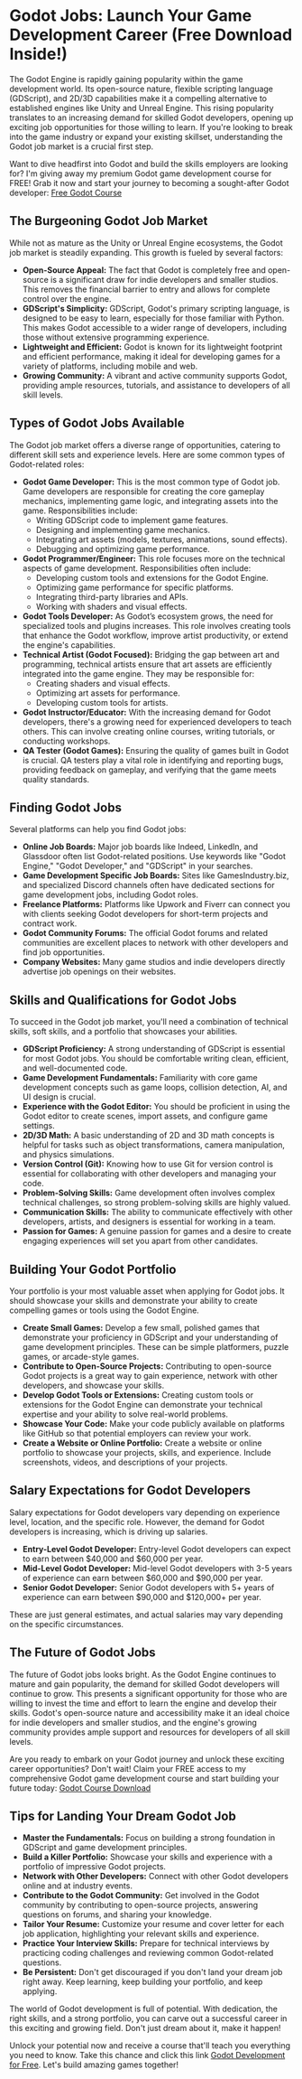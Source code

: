 # Godot Jobs: Launch Your Game Development Career (Free Download Inside!)

The Godot Engine is rapidly gaining popularity within the game development world. Its open-source nature, flexible scripting language (GDScript), and 2D/3D capabilities make it a compelling alternative to established engines like Unity and Unreal Engine. This rising popularity translates to an increasing demand for skilled Godot developers, opening up exciting job opportunities for those willing to learn. If you're looking to break into the game industry or expand your existing skillset, understanding the Godot job market is a crucial first step.

Want to dive headfirst into Godot and build the skills employers are looking for? I'm giving away my premium Godot game development course for FREE! Grab it now and start your journey to becoming a sought-after Godot developer: [Free Godot Course](https://udemywork.com/godot-jobs)

## The Burgeoning Godot Job Market

While not as mature as the Unity or Unreal Engine ecosystems, the Godot job market is steadily expanding. This growth is fueled by several factors:

*   **Open-Source Appeal:** The fact that Godot is completely free and open-source is a significant draw for indie developers and smaller studios. This removes the financial barrier to entry and allows for complete control over the engine.
*   **GDScript's Simplicity:** GDScript, Godot's primary scripting language, is designed to be easy to learn, especially for those familiar with Python. This makes Godot accessible to a wider range of developers, including those without extensive programming experience.
*   **Lightweight and Efficient:** Godot is known for its lightweight footprint and efficient performance, making it ideal for developing games for a variety of platforms, including mobile and web.
*   **Growing Community:** A vibrant and active community supports Godot, providing ample resources, tutorials, and assistance to developers of all skill levels.

## Types of Godot Jobs Available

The Godot job market offers a diverse range of opportunities, catering to different skill sets and experience levels. Here are some common types of Godot-related roles:

*   **Godot Game Developer:** This is the most common type of Godot job. Game developers are responsible for creating the core gameplay mechanics, implementing game logic, and integrating assets into the game. Responsibilities include:
    *   Writing GDScript code to implement game features.
    *   Designing and implementing game mechanics.
    *   Integrating art assets (models, textures, animations, sound effects).
    *   Debugging and optimizing game performance.
*   **Godot Programmer/Engineer:** This role focuses more on the technical aspects of game development. Responsibilities often include:
    *   Developing custom tools and extensions for the Godot Engine.
    *   Optimizing game performance for specific platforms.
    *   Integrating third-party libraries and APIs.
    *   Working with shaders and visual effects.
*   **Godot Tools Developer:** As Godot’s ecosystem grows, the need for specialized tools and plugins increases. This role involves creating tools that enhance the Godot workflow, improve artist productivity, or extend the engine's capabilities.
*   **Technical Artist (Godot Focused):** Bridging the gap between art and programming, technical artists ensure that art assets are efficiently integrated into the game engine. They may be responsible for:
    *   Creating shaders and visual effects.
    *   Optimizing art assets for performance.
    *   Developing custom tools for artists.
*   **Godot Instructor/Educator:** With the increasing demand for Godot developers, there's a growing need for experienced developers to teach others. This can involve creating online courses, writing tutorials, or conducting workshops.
*   **QA Tester (Godot Games):** Ensuring the quality of games built in Godot is crucial. QA testers play a vital role in identifying and reporting bugs, providing feedback on gameplay, and verifying that the game meets quality standards.

## Finding Godot Jobs

Several platforms can help you find Godot jobs:

*   **Online Job Boards:** Major job boards like Indeed, LinkedIn, and Glassdoor often list Godot-related positions. Use keywords like "Godot Engine," "Godot Developer," and "GDScript" in your searches.
*   **Game Development Specific Job Boards:** Sites like GamesIndustry.biz, and specialized Discord channels often have dedicated sections for game development jobs, including Godot roles.
*   **Freelance Platforms:** Platforms like Upwork and Fiverr can connect you with clients seeking Godot developers for short-term projects and contract work.
*   **Godot Community Forums:** The official Godot forums and related communities are excellent places to network with other developers and find job opportunities.
*   **Company Websites:** Many game studios and indie developers directly advertise job openings on their websites.

## Skills and Qualifications for Godot Jobs

To succeed in the Godot job market, you'll need a combination of technical skills, soft skills, and a portfolio that showcases your abilities.

*   **GDScript Proficiency:** A strong understanding of GDScript is essential for most Godot jobs. You should be comfortable writing clean, efficient, and well-documented code.
*   **Game Development Fundamentals:** Familiarity with core game development concepts such as game loops, collision detection, AI, and UI design is crucial.
*   **Experience with the Godot Editor:** You should be proficient in using the Godot editor to create scenes, import assets, and configure game settings.
*   **2D/3D Math:** A basic understanding of 2D and 3D math concepts is helpful for tasks such as object transformations, camera manipulation, and physics simulations.
*   **Version Control (Git):** Knowing how to use Git for version control is essential for collaborating with other developers and managing your code.
*   **Problem-Solving Skills:** Game development often involves complex technical challenges, so strong problem-solving skills are highly valued.
*   **Communication Skills:** The ability to communicate effectively with other developers, artists, and designers is essential for working in a team.
*   **Passion for Games:** A genuine passion for games and a desire to create engaging experiences will set you apart from other candidates.

## Building Your Godot Portfolio

Your portfolio is your most valuable asset when applying for Godot jobs. It should showcase your skills and demonstrate your ability to create compelling games or tools using the Godot Engine.

*   **Create Small Games:** Develop a few small, polished games that demonstrate your proficiency in GDScript and your understanding of game development principles. These can be simple platformers, puzzle games, or arcade-style games.
*   **Contribute to Open-Source Projects:** Contributing to open-source Godot projects is a great way to gain experience, network with other developers, and showcase your skills.
*   **Develop Godot Tools or Extensions:** Creating custom tools or extensions for the Godot Engine can demonstrate your technical expertise and your ability to solve real-world problems.
*   **Showcase Your Code:** Make your code publicly available on platforms like GitHub so that potential employers can review your work.
*   **Create a Website or Online Portfolio:** Create a website or online portfolio to showcase your projects, skills, and experience. Include screenshots, videos, and descriptions of your projects.

## Salary Expectations for Godot Developers

Salary expectations for Godot developers vary depending on experience level, location, and the specific role. However, the demand for Godot developers is increasing, which is driving up salaries.

*   **Entry-Level Godot Developer:** Entry-level Godot developers can expect to earn between \$40,000 and \$60,000 per year.
*   **Mid-Level Godot Developer:** Mid-level Godot developers with 3-5 years of experience can earn between \$60,000 and \$90,000 per year.
*   **Senior Godot Developer:** Senior Godot developers with 5+ years of experience can earn between \$90,000 and \$120,000+ per year.

These are just general estimates, and actual salaries may vary depending on the specific circumstances.

## The Future of Godot Jobs

The future of Godot jobs looks bright. As the Godot Engine continues to mature and gain popularity, the demand for skilled Godot developers will continue to grow. This presents a significant opportunity for those who are willing to invest the time and effort to learn the engine and develop their skills. Godot's open-source nature and accessibility make it an ideal choice for indie developers and smaller studios, and the engine's growing community provides ample support and resources for developers of all skill levels.

Are you ready to embark on your Godot journey and unlock these exciting career opportunities? Don't wait! Claim your FREE access to my comprehensive Godot game development course and start building your future today: [Godot Course Download](https://udemywork.com/godot-jobs)

## Tips for Landing Your Dream Godot Job

*   **Master the Fundamentals:** Focus on building a strong foundation in GDScript and game development principles.
*   **Build a Killer Portfolio:** Showcase your skills and experience with a portfolio of impressive Godot projects.
*   **Network with Other Developers:** Connect with other Godot developers online and at industry events.
*   **Contribute to the Godot Community:** Get involved in the Godot community by contributing to open-source projects, answering questions on forums, and sharing your knowledge.
*   **Tailor Your Resume:** Customize your resume and cover letter for each job application, highlighting your relevant skills and experience.
*   **Practice Your Interview Skills:** Prepare for technical interviews by practicing coding challenges and reviewing common Godot-related questions.
*   **Be Persistent:** Don't get discouraged if you don't land your dream job right away. Keep learning, keep building your portfolio, and keep applying.

The world of Godot development is full of potential. With dedication, the right skills, and a strong portfolio, you can carve out a successful career in this exciting and growing field. Don't just dream about it, make it happen!

Unlock your potential now and receive a course that'll teach you everything you need to know. Take this chance and click this link [Godot Development for Free](https://udemywork.com/godot-jobs). Let's build amazing games together!
